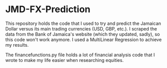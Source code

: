 # JMD-FX-Prediction
This repository holds the code that I used to try and predict the Jamaican Dollar versus its main trading currencies (USD, GBP, etc.). I scraped the data from the Bank of Jamaica's website (which they updated, sadly), so this code won't work anymore. I used a MultiLinear Regression to achieve my results.

The financefunctions.py file holds a lot of financial analysis code that I wrote to make my life easier when researching equities.

